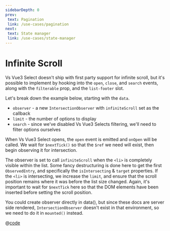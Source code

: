 ```yaml
---
sidebarDepth: 0
prev:
 text: Pagination
 link: /use-cases/pagination
next:
 text: State manager
 link: /use-cases/state-manager
---
```


# Infinite Scroll

Vs Vue3 Select doesn't ship with first party support for infinite scroll, but it's
possible to implement by hooking into the `open`, `close`, and `search` events,
along with the `filterable` prop, and the `list-footer` slot.

Let's break down the example below, starting with the `data`.

- `observer` - a new `IntersectionObserver` with `infiniteScroll` set as the
  callback
- `limit` - the number of options to display
- `search` - since we've disabled Vs Vue3 Selects filtering, we'll need to filter
  options ourselves

When Vs Vue3 Select opens, the `open` event is emitted and `onOpen` will be called.
We wait for `$nextTick()` so that the `$ref` we need will exist, then begin
observing it for intersection.

The observer is set to call `infiniteScroll` when the `<li>` is completely
visible within the list. Some fancy destructuring is done here to get the first
`ObservedEntry`, and specifically the `isIntersecting` & `target` properties. If
the `<li>` is intersecting, we increase the `limit`, and ensure that the scroll
position remains where it was before the list size changed. Again, it's
important to wait for `$nextTick` here so that the DOM elements have been
inserted before setting the scroll position.

You could create observer directly in data(), but since these docs are server side rendered, `IntersectionObserver` 
doesn't exist in that environment, so we need to do it in `mounted()` instead.

<InfiniteScroll />

@[code](../../.vuepress/components/InfiniteScroll.vue)
